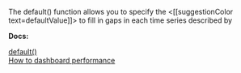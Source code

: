 The default() function allows you to specify the <[[suggestionColor text=defaultValue]]> to fill in gaps in each time series described by <tsExpression>

**Docs:**

[default()](https://docs.wavefront.com/ts_default.html)<br>
[How to dashboard performance](http://docs-sandbox-a.wavefront.com/ui_dashboards.html#ensure-optimal-dashboard-performance)

